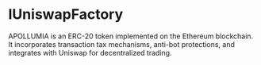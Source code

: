 # IUniswapFactory
APOLLUMIA is an ERC-20 token implemented on the Ethereum blockchain. It incorporates transaction tax mechanisms, anti-bot protections, and integrates with Uniswap for decentralized trading.
